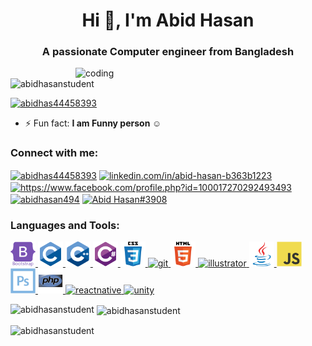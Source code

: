 

<h1 align="center">Hi 👋, I'm Abid Hasan</h1>
<h3 align="center">A passionate Computer engineer from Bangladesh</h3>

<img align="right" alt="coding" width="400" src="https://c.tenor.com/YvOT_60NUi4AAAAd/the-it.gif" >

<p align="left"> <img src="https://komarev.com/ghpvc/?username=abidhasanstudent&label=Profile%20views&color=0e75b6&style=flat" alt="abidhasanstudent" /> </p>

<p align="left"> <a href="https://twitter.com/abidhas44458393" target="blank"><img src="https://img.shields.io/twitter/follow/abidhas44458393?logo=twitter&style=for-the-badge" alt="abidhas44458393" /></a> </p>

- ⚡ Fun fact: **I am Funny person ☺**

<h3 align="left">Connect with me:</h3>
<p align="left">
<a href="https://twitter.com/abidhas44458393" target="blank"><img align="center" src="https://raw.githubusercontent.com/rahuldkjain/github-profile-readme-generator/master/src/images/icons/Social/twitter.svg" alt="abidhas44458393" height="30" width="40" /></a>
<a href="https://linkedin.com/in/linkedin.com/in/abid-hasan-b363b1223" target="blank"><img align="center" src="https://raw.githubusercontent.com/rahuldkjain/github-profile-readme-generator/master/src/images/icons/Social/linked-in-alt.svg" alt="linkedin.com/in/abid-hasan-b363b1223" height="30" width="40" /></a>
<a href="https://fb.com/https://www.facebook.com/profile.php?id=100017270292493493" target="blank"><img align="center" src="https://raw.githubusercontent.com/rahuldkjain/github-profile-readme-generator/master/src/images/icons/Social/facebook.svg" alt="https://www.facebook.com/profile.php?id=100017270292493493" height="30" width="40" /></a>
<a href="https://instagram.com/abidhasan494" target="blank"><img align="center" src="https://raw.githubusercontent.com/rahuldkjain/github-profile-readme-generator/master/src/images/icons/Social/instagram.svg" alt="abidhasan494" height="30" width="40" /></a>
<a href="https://discord.gg/Abid Hasan#3908" target="blank"><img align="center" src="https://raw.githubusercontent.com/rahuldkjain/github-profile-readme-generator/master/src/images/icons/Social/discord.svg" alt="Abid Hasan#3908" height="30" width="40" /></a>
</p>

<h3 align="left">Languages and Tools:</h3>
<p align="left"> <a href="https://getbootstrap.com" target="_blank" rel="noreferrer"> <img src="https://raw.githubusercontent.com/devicons/devicon/master/icons/bootstrap/bootstrap-plain-wordmark.svg" alt="bootstrap" width="40" height="40"/> </a> <a href="https://www.cprogramming.com/" target="_blank" rel="noreferrer"> <img src="https://raw.githubusercontent.com/devicons/devicon/master/icons/c/c-original.svg" alt="c" width="40" height="40"/> </a> <a href="https://www.w3schools.com/cpp/" target="_blank" rel="noreferrer"> <img src="https://raw.githubusercontent.com/devicons/devicon/master/icons/cplusplus/cplusplus-original.svg" alt="cplusplus" width="40" height="40"/> </a> <a href="https://www.w3schools.com/cs/" target="_blank" rel="noreferrer"> <img src="https://raw.githubusercontent.com/devicons/devicon/master/icons/csharp/csharp-original.svg" alt="csharp" width="40" height="40"/> </a> <a href="https://www.w3schools.com/css/" target="_blank" rel="noreferrer"> <img src="https://raw.githubusercontent.com/devicons/devicon/master/icons/css3/css3-original-wordmark.svg" alt="css3" width="40" height="40"/> </a> <a href="https://git-scm.com/" target="_blank" rel="noreferrer"> <img src="https://www.vectorlogo.zone/logos/git-scm/git-scm-icon.svg" alt="git" width="40" height="40"/> </a> <a href="https://www.w3.org/html/" target="_blank" rel="noreferrer"> <img src="https://raw.githubusercontent.com/devicons/devicon/master/icons/html5/html5-original-wordmark.svg" alt="html5" width="40" height="40"/> </a> <a href="https://www.adobe.com/in/products/illustrator.html" target="_blank" rel="noreferrer"> <img src="https://www.vectorlogo.zone/logos/adobe_illustrator/adobe_illustrator-icon.svg" alt="illustrator" width="40" height="40"/> </a> <a href="https://www.java.com" target="_blank" rel="noreferrer"> <img src="https://raw.githubusercontent.com/devicons/devicon/master/icons/java/java-original.svg" alt="java" width="40" height="40"/> </a> <a href="https://developer.mozilla.org/en-US/docs/Web/JavaScript" target="_blank" rel="noreferrer"> <img src="https://raw.githubusercontent.com/devicons/devicon/master/icons/javascript/javascript-original.svg" alt="javascript" width="40" height="40"/> </a> <a href="https://www.photoshop.com/en" target="_blank" rel="noreferrer"> <img src="https://raw.githubusercontent.com/devicons/devicon/master/icons/photoshop/photoshop-line.svg" alt="photoshop" width="40" height="40"/> </a> <a href="https://www.php.net" target="_blank" rel="noreferrer"> <img src="https://raw.githubusercontent.com/devicons/devicon/master/icons/php/php-original.svg" alt="php" width="40" height="40"/> </a> <a href="https://reactnative.dev/" target="_blank" rel="noreferrer"> <img src="https://reactnative.dev/img/header_logo.svg" alt="reactnative" width="40" height="40"/> </a> <a href="https://unity.com/" target="_blank" rel="noreferrer"> <img src="https://www.vectorlogo.zone/logos/unity3d/unity3d-icon.svg" alt="unity" width="40" height="40"/> </a> </p>

<p><img align="left" src="https://github-readme-stats.vercel.app/api/top-langs?username=abidhasanstudent&show_icons=true&locale=en&layout=compact" alt="abidhasanstudent" /></p>

<p>&nbsp;<img align="center" src="https://github-readme-stats.vercel.app/api?username=abidhasanstudent&show_icons=true&locale=en" alt="abidhasanstudent" /></p>

<p><img align="center" src="https://github-readme-streak-stats.herokuapp.com/?user=abidhasanstudent&" alt="abidhasanstudent" /></p>
